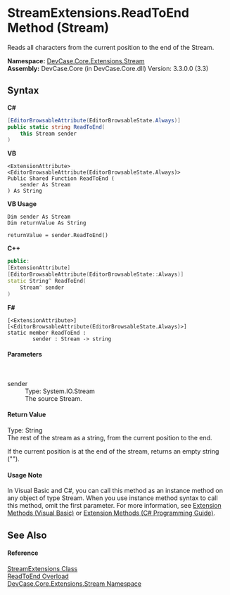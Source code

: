 # StreamExtensions.ReadToEnd Method (Stream)
 

Reads all characters from the current position to the end of the Stream.

**Namespace:**&nbsp;<a href="N_DevCase_Core_Extensions_Stream">DevCase.Core.Extensions.Stream</a><br />**Assembly:**&nbsp;DevCase.Core (in DevCase.Core.dll) Version: 3.3.0.0 (3.3)

## Syntax

**C#**<br />
``` C#
[EditorBrowsableAttribute(EditorBrowsableState.Always)]
public static string ReadToEnd(
	this Stream sender
)
```

**VB**<br />
``` VB
<ExtensionAttribute>
<EditorBrowsableAttribute(EditorBrowsableState.Always)>
Public Shared Function ReadToEnd ( 
	sender As Stream
) As String
```

**VB Usage**<br />
``` VB Usage
Dim sender As Stream
Dim returnValue As String

returnValue = sender.ReadToEnd()
```

**C++**<br />
``` C++
public:
[ExtensionAttribute]
[EditorBrowsableAttribute(EditorBrowsableState::Always)]
static String^ ReadToEnd(
	Stream^ sender
)
```

**F#**<br />
``` F#
[<ExtensionAttribute>]
[<EditorBrowsableAttribute(EditorBrowsableState.Always)>]
static member ReadToEnd : 
        sender : Stream -> string 

```


#### Parameters
&nbsp;<dl><dt>sender</dt><dd>Type: System.IO.Stream<br />The source Stream.</dd></dl>

#### Return Value
Type: String<br />The rest of the stream as a string, from the current position to the end. 

 If the current position is at the end of the stream, returns an empty string ("").

#### Usage Note
In Visual Basic and C#, you can call this method as an instance method on any object of type Stream. When you use instance method syntax to call this method, omit the first parameter. For more information, see <a href="https://docs.microsoft.com/dotnet/visual-basic/programming-guide/language-features/procedures/extension-methods">Extension Methods (Visual Basic)</a> or <a href="https://docs.microsoft.com/dotnet/csharp/programming-guide/classes-and-structs/extension-methods">Extension Methods (C# Programming Guide)</a>.

## See Also


#### Reference
<a href="T_DevCase_Core_Extensions_Stream_StreamExtensions">StreamExtensions Class</a><br /><a href="Overload_DevCase_Core_Extensions_Stream_StreamExtensions_ReadToEnd">ReadToEnd Overload</a><br /><a href="N_DevCase_Core_Extensions_Stream">DevCase.Core.Extensions.Stream Namespace</a><br />